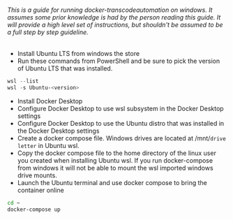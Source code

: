 ###### This is a guide for running docker-transcodeautomation on windows. It assumes some prior knowledge is had by the person reading this guide. It will provide a high level set of instructions, but shouldn't be assumed to be a full step by step guideline.

- Install Ubuntu LTS from windows the store
- Run these commands from PowerShell and be sure to pick the version of Ubuntu LTS that was installed.
```powershell
wsl --list
wsl -s Ubuntu-<version>
```
- Install Docker Desktop
- Configure Docker Desktop to use wsl subsystem in the Docker Desktop settings
- Configure Docker Desktop to use the Ubuntu distro that was installed in the Docker Desktop settings
- Create a docker compose file. Windows drives are located at /mnt/`drive letter` in Ubuntu wsl.
- Copy the docker compose file to the home directory of the linux user you created when installing Ubuntu wsl. If you run docker-compose from windows it will not be able to mount the wsl imported windows drive mounts.
- Launch the Ubuntu terminal and use docker compose to bring the container online
```sh
cd ~
docker-compose up
```
